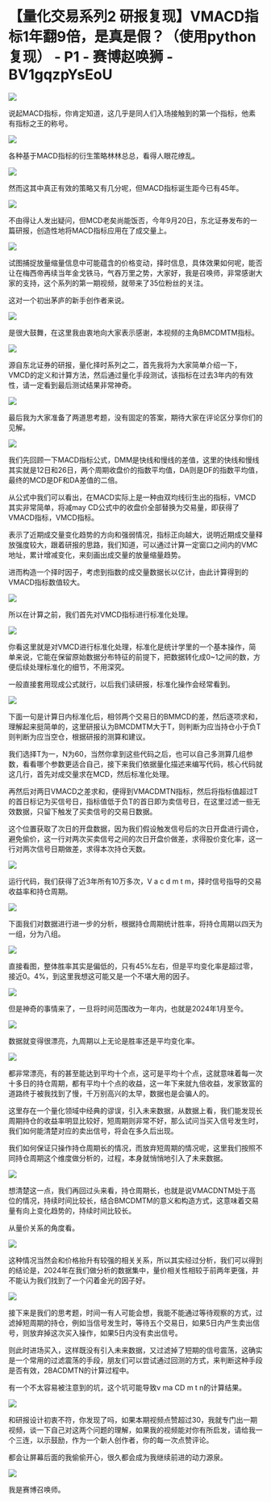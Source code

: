 # 【量化交易系列2 研报复现】VMACD指标1年翻9倍，是真是假？（使用python复现） - P1 - 赛博赵唤狮 - BV1gqzpYsEoU

![](img/fd14383419b2e41b701358d88a1d8e43_0.png)

说起MACD指标，你肯定知道，这几乎是同人们入场接触到的第一个指标，他素有指标之王的称号。

![](img/fd14383419b2e41b701358d88a1d8e43_2.png)

各种基于MACD指标的衍生策略林林总总，看得人眼花缭乱。

![](img/fd14383419b2e41b701358d88a1d8e43_4.png)

然而这其中真正有效的策略又有几分呢，但MACD指标诞生距今已有45年。

![](img/fd14383419b2e41b701358d88a1d8e43_6.png)

不由得让人发出疑问，但MCD老矣尚能饭否，今年9月20日，东北证券发布的一篇研报，创造性地将MACD指标应用在了成交量上。



![](img/fd14383419b2e41b701358d88a1d8e43_8.png)

试图捕捉放量缩量信息中可能蕴含的价格变动，择时信息，具体效果如何呢，能否让在梅西帝再续当年金戈铁马，气吞万里之势，大家好，我是召唤师，非常感谢大家的支持，这个系列的第一期视频，就带来了35位粉丝的关注。

这对一个初出茅庐的新手创作者来说。

![](img/fd14383419b2e41b701358d88a1d8e43_10.png)

是很大鼓舞，在这里我由衷地向大家表示感谢，本视频的主角BMCDMTM指标。

![](img/fd14383419b2e41b701358d88a1d8e43_12.png)

源自东北证券的研报，量化择时系列之二，首先我将为大家简单介绍一下，VMCD的定义和计算方法，然后通过量化手段测试，该指标在过去3年内的有效性，请一定看到最后测试结果非常神奇。



![](img/fd14383419b2e41b701358d88a1d8e43_14.png)

最后我为大家准备了两道思考题，没有固定的答案，期待大家在评论区分享你们的见解。

![](img/fd14383419b2e41b701358d88a1d8e43_16.png)

我们先回顾一下MACD指标公式，DMM是快线和慢线的差值，这里的快线和慢线其实就是12日和26日，两个周期收盘价的指数平均值，DA则是DF的指数平均值，最终的MCD是DF和DA差值的二倍。

从公式中我们可以看出，在MACD实际上是一种由双均线衍生出的指标，VMCD其实非常简单，将减may CD公式中的收盘价全部替换为交易量，即获得了VMACD指标，VMCD指标。

表示了近期成交量变化趋势的方向和强弱情况，指标正向越大，说明近期成交量释放强度较大，跟着研报的思路，我们知道，可以通过计算一定窗口之间内的VMC地址，累计增减变化，来刻画出成交量的放量缩量趋势。

进而构造一个择时因子，考虑到指数的成交量数据长以亿计，由此计算得到的VMACD指标数值较大。

![](img/fd14383419b2e41b701358d88a1d8e43_18.png)

所以在计算之前，我们首先对VMCD指标进行标准化处理。

![](img/fd14383419b2e41b701358d88a1d8e43_20.png)

你看这里就是对VMCD进行标准化处理，标准化是统计学里的一个基本操作，简单来说，它能在保留原始数据分布特征的前提下，把数据转化成0~1之间的数，方便后续处理标准化的细节，不用深究。

一般直接套用现成公式就行，以后我们读研报，标准化操作会经常看到。

![](img/fd14383419b2e41b701358d88a1d8e43_22.png)

下面一句是计算日内标准化后，相邻两个交易日的BMMCD的差，然后逐项求和，理解起来挺简单的，这里研报认为BMCDMTM大于T，则判断为应当持仓小于负T则判断为应当空仓，根据研报的测算和建议。

我们选择T为一，N为60，当然你拿到这些代码之后，也可以自己多测算几组参数，看看哪个参数更适合自己，接下来我们依据量化描述来编写代码，核心代码就这几行，首先对成交量求在MCD，然后标准化处理。

再然后对两日VMACD之差求和，便得到VMACDMTN指标，然后将指标值超过T的首日标记为买信号日，指标值低于负T的首日即为卖信号日，在这里过滤一些无效数据，只留下触发了买卖信号的交易日数据。

这个位置获取了次日的开盘数据，因为我们假设触发信号后的次日开盘进行调仓，避免偷价，这一行对两次买卖信号之间的次日开盘价做差，求得股价变化率，这一行对两次信号日期做差，求得本次持仓天数。



![](img/fd14383419b2e41b701358d88a1d8e43_24.png)

运行代码，我们获得了近3年所有10万多次，V a c d m t m，择时信号指导的交易收益率和持仓周期。



![](img/fd14383419b2e41b701358d88a1d8e43_26.png)

下面我们对数据进行进一步的分析，根据持仓周期统计胜率，将持仓周期以四天为一组，分为八组。

![](img/fd14383419b2e41b701358d88a1d8e43_28.png)

直接看图，整体胜率其实是偏低的，只有45%左右，但是平均变化率是超过零，接近0。4%，到这里我想这可能又是一个不堪大用的因子。



![](img/fd14383419b2e41b701358d88a1d8e43_30.png)

但是神奇的事情来了，一旦将时间范围改为一年内，也就是2024年1月至今。

![](img/fd14383419b2e41b701358d88a1d8e43_32.png)

数据就变得很漂亮，九周期以上无论是胜率还是平均变化率。

![](img/fd14383419b2e41b701358d88a1d8e43_34.png)

都非常漂亮，有的甚至能达到平均十个点，这可是平均十个点，这就意味着每一次十多日的持仓周期，都有平均十个点的收益，这一年下来就九倍收益，发家致富的道路终于被我找到了慢，千万别高兴的太早，数据也是会骗人的。

这里存在一个量化领域中经典的谬误，引入未来数据，从数据上看，我们能发现长周期持仓的收益率明显比较好，短周期则非常不好，那么试问当买入信号发生时，我们如何能清楚对应的卖出信号，将会在多久后出现。

我们如何保证只操作持仓周期长的情况，而放弃短周期的情况呢，这里我们按照不同持仓周期这个维度做分析的，过程，本身就悄悄地引入了未来数据。



![](img/fd14383419b2e41b701358d88a1d8e43_36.png)

想清楚这一点，我们再回过头来看，持仓周期长，也就是说VMACDNTM处于高位的情况，持续时间比较长，结合BMCDMTM的意义和构造方式，这意味着交易量有向上变化趋势的，持续时间比较长。

从量价关系的角度看。

![](img/fd14383419b2e41b701358d88a1d8e43_38.png)

这种情况当然会和价格抬升有较强的相关关系，所以其实经过分析，我们可以得到的结论是，2024年在我们做分析的数据集中，量价相关性相较于前两年更强，并不能认为我们找到了一个闪着金光的因子好。



![](img/fd14383419b2e41b701358d88a1d8e43_40.png)

接下来是我们的思考题，时间一有人可能会想，我能不能通过等待观察的方式，过滤掉短周期的持仓，例如当信号发生时，等待五个交易日，如果5日内产生卖出信号，则放弃掉这次买入操作，如果5日内没有卖出信号。

则此时进场买入，这样既没有引入未来数据，又过滤掉了短期的信号震荡，这确实是一个常用的过滤震荡的手段，朋友们可以尝试通过回测的方式，来判断这种手段是否有效，2BACDMTN的计算过程中。

有一个不太容易被注意到的坑，这个坑可能导致v ma CD m t n的计算结果。

![](img/fd14383419b2e41b701358d88a1d8e43_42.png)

和研报设计初衷不符，你发现了吗，如果本期视频点赞超过30，我就专门出一期视频，谈一下自己对这两个问题的理解，如果我的视频能对你有所启发，请给我一个三连，以示鼓励，作为一个新人创作者，你的每一次点赞评论。

都会让屏幕后面的我偷偷开心，很久都会成为我继续前进的动力源泉。

![](img/fd14383419b2e41b701358d88a1d8e43_44.png)

我是赛博召唤师。